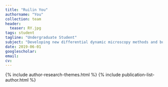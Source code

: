 ```yaml
---
title: "Ruilin You"
authorname: "You"
collection: team
header:
  teaser: RY.jpg
tags: student
tagline: "Undergraduate Student"
subject: "Developing new differential dynamic microscopy methods and building our latest light sheet microscope"
date: 2019-06-01
googlescholar: 
email: 
cv: 
---
```


<p align= "justify">

{% include author-research-themes.html %}
{% include publication-list-author.html %}